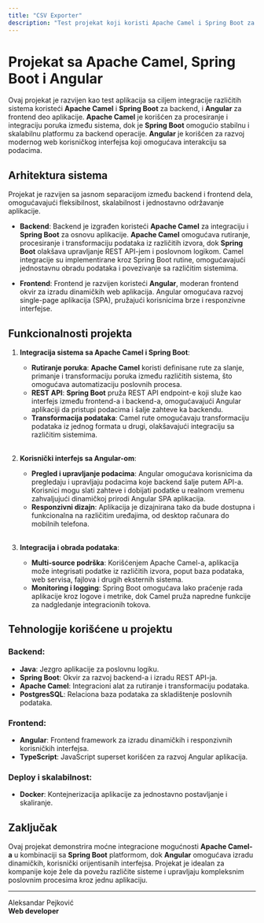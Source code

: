 ```yaml
---
title: "CSV Exporter"
description: "Test projekat koji koristi Apache Camel i Spring Boot za backend integraciju i Angular za frontend korisnički interfejs."
---
```


# Projekat sa Apache Camel, Spring Boot i Angular

Ovaj projekat je razvijen kao test aplikacija sa ciljem integracije različitih sistema koristeći **Apache Camel** i **Spring Boot** za backend, i **Angular** za frontend deo aplikacije. **Apache Camel** je korišćen za procesiranje i integraciju poruka između sistema, dok je **Spring Boot** omogućio stabilnu i skalabilnu platformu za backend operacije. **Angular** je korišćen za razvoj modernog web korisničkog interfejsa koji omogućava interakciju sa podacima.

## Arhitektura sistema

Projekat je razvijen sa jasnom separacijom između backend i frontend dela, omogućavajući fleksibilnost, skalabilnost i jednostavno održavanje aplikacije.

- **Backend**: Backend je izgrađen koristeći **Apache Camel** za integraciju i **Spring Boot** za osnovu aplikacije. **Apache Camel** omogućava rutiranje, procesiranje i transformaciju podataka iz različitih izvora, dok **Spring Boot** olakšava upravljanje REST API-jem i poslovnom logikom. Camel integracije su implementirane kroz Spring Boot rutine, omogućavajući jednostavnu obradu podataka i povezivanje sa različitim sistemima.
  
- **Frontend**: Frontend je razvijen koristeći **Angular**, moderan frontend okvir za izradu dinamičkih web aplikacija. Angular omogućava razvoj single-page aplikacija (SPA), pružajući korisnicima brze i responzivne interfejse.

## Funkcionalnosti projekta

1. **Integracija sistema sa Apache Camel i Spring Boot**:
   - **Rutiranje poruka**: **Apache Camel** koristi definisane rute za slanje, primanje i transformaciju poruka između različitih sistema, što omogućava automatizaciju poslovnih procesa.
   - **REST API**: **Spring Boot** pruža REST API endpoint-e koji služe kao interfejs između frontend-a i backend-a, omogućavajući Angular aplikaciji da pristupi podacima i šalje zahteve ka backendu.
   - **Transformacija podataka**: Camel rute omogućavaju transformaciju podataka iz jednog formata u drugi, olakšavajući integraciju sa različitim sistemima.
<br><br/>

2. **Korisnički interfejs sa Angular-om**:
   - **Pregled i upravljanje podacima**: Angular omogućava korisnicima da pregledaju i upravljaju podacima koje backend šalje putem API-a. Korisnici mogu slati zahteve i dobijati podatke u realnom vremenu zahvaljujući dinamičkoj prirodi Angular SPA aplikacija.
   - **Responzivni dizajn**: Aplikacija je dizajnirana tako da bude dostupna i funkcionalna na različitim uređajima, od desktop računara do mobilnih telefona.
<br><br/>

3. **Integracija i obrada podataka**:
   - **Multi-source podrška**: Korišćenjem Apache Camel-a, aplikacija može integrisati podatke iz različitih izvora, poput baza podataka, web servisa, fajlova i drugih eksternih sistema.
   - **Monitoring i logging**: Spring Boot omogućava lako praćenje rada aplikacije kroz logove i metrike, dok Camel pruža napredne funkcije za nadgledanje integracionih tokova.

## Tehnologije korišćene u projektu

### Backend:
- **Java**: Jezgro aplikacije za poslovnu logiku.
- **Spring Boot**: Okvir za razvoj backend-a i izradu REST API-ja.
- **Apache Camel**: Integracioni alat za rutiranje i transformaciju podataka.
- **PostgresSQL**: Relaciona baza podataka za skladištenje poslovnih podataka.

### Frontend:
- **Angular**: Frontend framework za izradu dinamičkih i responzivnih korisničkih interfejsa.
- **TypeScript**: JavaScript superset korišćen za razvoj Angular aplikacija.

### Deploy i skalabilnost:
- **Docker**: Kontejnerizacija aplikacije za jednostavno postavljanje i skaliranje.

## Zaključak

Ovaj projekat demonstrira moćne integracione mogućnosti **Apache Camel-a** u kombinaciji sa **Spring Boot** platformom, dok **Angular** omogućava izradu dinamičkih, korisnički orijentisanih interfejsa. Projekat je idealan za kompanije koje žele da povežu različite sisteme i upravljaju kompleksnim poslovnim procesima kroz jednu aplikaciju.

---

Aleksandar Pejković  
**Web developer**
